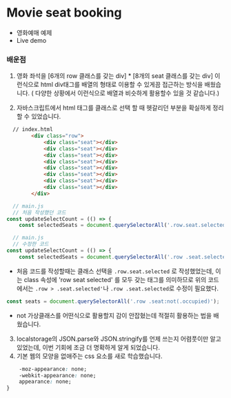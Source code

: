 # Movie seat booking
+ 영화예매 예제
+ Live demo 


### 배운점
1. 영화 좌석을 [6개의 row 클래스를 갖는 div]  *  [8개의 seat 클래스를 갖는 div] 이런식으로 html div태그를 배열의 형태로 이용할 수 있게끔 접근하는 방식을 배웠습니다. ( 다양한 상황에서 이런식으로 배열과 비슷하게 활용할수 있을 것 같습니다.)  
   
2. 자바스크립트에서 html 태그를 클래스로 선택 할 때 헷갈리던 부분을 확실하게 정리할 수 있었습니다.

```html
  // index.html
        <div class="row">
            <div class="seat"></div>
            <div class="seat"></div>
            <div class="seat"></div>
            <div class="seat"></div>
            <div class="seat"></div>
            <div class="seat"></div>
            <div class="seat"></div>
            <div class="seat"></div>
        </div>
```
```javascript
  // main.js
  // 처음 작성했던 코드 
const updateSelectCount = (() => {
    const selectedSeats = document.querySelectorAll('.row.seat.selected');

````

```javascript
  // main.js
  // 수정한 코드
const updateSelectCount = (() => {
    const selectedSeats = document.querySelectorAll('.row .seat.selected');

````
  +  처음 코드를 작성할때는 클래스 선택을 ```.row.seat.selected``` 로 작성했었는데, 이는 class 속성에 'row seat selected' 를 모두 갖는 태그를 의미하므로 위의 코드에서는 ```.row > .seat.selected'```나 ```.row .seat.selected```로 수정이 필요했다.  
  
```javascript
const seats = document.querySelectorAll('.row .seat:not(.occupied)');
```
  + not 가상클래스를 어떤식으로 활용할지 감이 안잡혔는데 적절히 활용하는 법을 배웠습니다.    
3. localstorage의 JSON.parse와 JSON.stringify를 언제 쓰는지 어렴풋이만 알고 있었는데, 이번 기회에 조금 더 명확하게 알게 되었습니다.
4. 기본 웹의 모양을 없애주는 css 요소를 새로 학습했습니다.  
```css
    -moz-appearance: none;
    -webkit-appearance: none;
    appearance: none;
}
```
